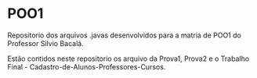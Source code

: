 # POO1

Repositorio dos arquivos .javas desenvolvidos para a matria de POO1 do Professor Silvio Bacalá.

Estão contidos neste repositorio os arquivo da Prova1, Prova2 e o Trabalho Final - Cadastro-de-Alunos-Professores-Cursos.
